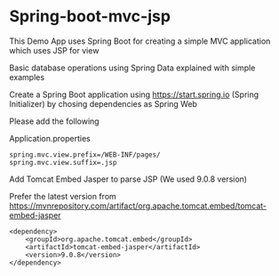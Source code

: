 # Spring-boot-mvc-jsp

This Demo App uses Spring Boot for creating a simple MVC application which uses JSP for view

Basic database operations using Spring Data explained with simple examples

Create a Spring Boot application using https://start.spring.io (Spring Initializer) by chosing dependencies as Spring Web 

Please add the following 

Application.properties

```
spring.mvc.view.prefix=/WEB-INF/pages/
spring.mvc.view.suffix=.jsp
```

Add Tomcat Embed Jasper to parse JSP (We used 9.0.8 version)

Prefer the latest version from https://mvnrepository.com/artifact/org.apache.tomcat.embed/tomcat-embed-jasper 

```
<dependency>
    <groupId>org.apache.tomcat.embed</groupId>
    <artifactId>tomcat-embed-jasper</artifactId>
    <version>9.0.8</version>
</dependency>
```
